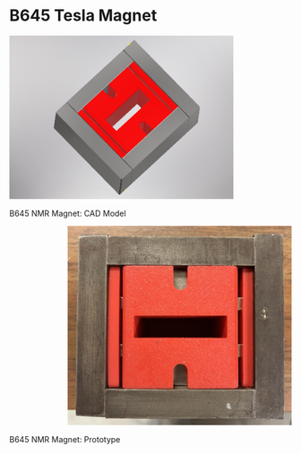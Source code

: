 # B645 Tesla Magnet

<p align="left">
<img src="magnet645.PNG" width="400"/>
</p>
<p align="left">
B645 NMR Magnet: CAD Model
</p>

<p align="right">
<img src="b645magnet_photo.jpg" width="400"/>
</p>
<p align="left">
B645 NMR Magnet: Prototype
</p>
